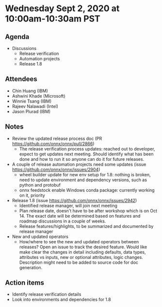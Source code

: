 # Wednesday Sept 2, 2020 at 10:00am-10:30am PST

## Agenda
* Discussions
    * Release verification
    * Automation projects
    * Release 1.8

## Attendees 
* Chin Huang (IBM)
* Ashwini Khade (Microsoft)
* Winnie Tsang (IBM)
* Rajeev Nalawadi (Intel)
* Jason Plurad (IBM)

## Notes
* Review the updated release process doc (PR https://github.com/onnx/onnx/pull/2866)
  * The release verification process updates: reached out to developer, expect to get updates next meeting. Should identify what has been done and how to run it so anyone can do it for future releases.
* A couple of release automation projects need some updates (issue https://github.com/onnx/onnx/issues/2904)
  * wheel builder update for new env setup for 1.8: nothing is broken, need to update environment and dependency versions, such as python and protobuf
  * onnx feedstock enable Windows conda package: currently working on it, priority
* Release 1.8 (issue https://github.com/onnx/onnx/issues/2942)
  * Identified release manager, will join next meeting
  * Plan release date, doesn't have to be after workshop which is on Oct 14. The exact date will be determined based on features and roadmap discussions in a couple of weeks.
  * Release features/highlights, to be summarized and documented by release manager
* New and updated operators
  * How/where to see the new and updated operators between releases? Open an issue to track the desired feature. Would like make clear the changes in detail including defaults, data types, attributes vs inputs, new or optional attributes, logic changes. Description might need to be added to source code for doc generation.

## Action items
* Identify release verification details
* Look into environments and dependencies for 1.8
